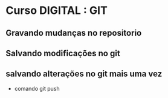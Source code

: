 # Curso DIGITAL : GIT

## Gravando mudanças no repositorio

## Salvando modificações no git

## salvando alterações no git mais uma vez

* comando git push